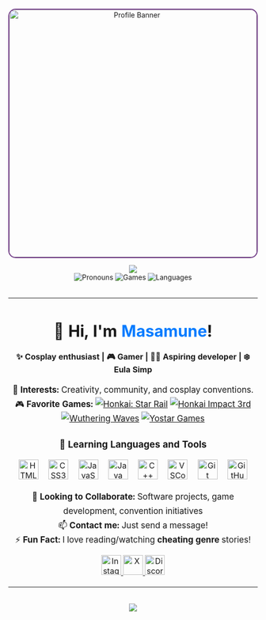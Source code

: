 <p align="center">
  <img src="https://media1.tenor.com/m/iZkOFtSfWUoAAAAC/eula-genshin-impact.gif" width="500" alt="Profile Banner" style="border-radius: 15px; border: 2px solid #6c3483;"/>
</p>

<div align="center">
  <img src="https://capsule-render.vercel.app/api?type=waving&height=150&color=gradient&text=M%20a%20s%20a%20m%20u%20n%20e&reversal=true&fontColor=A3B9D2&stroke=6F84A0&strokeWidth=2&fontAlignY=30"/>
</div>

<div align="center">
  <img src="https://img.shields.io/badge/Pronouns-He%2FHim-6c3483?style=flat-square" alt="Pronouns"/>
  <img src="https://img.shields.io/badge/Games-Hoyoverse%2C%20Wuthering%20Waves%2C%20Yostar-1abc9c?style=flat-square" alt="Games"/>
  <img src="https://img.shields.io/badge/Languages-C%2B%2B%2C%20Java%2C%20HTML%2C%20CSS%2C%20JS-f39c12?style=flat-square" alt="Languages"/>
</div>

<br/>

<div align="center">

<table width="80%" align="center">
  <tr>
    <td>

<!-- 
  To ensure color visibility in markdown, use inline HTML and a vibrant, dark color.
  Changed color from #1abc9c (light on white) to #007bff (Bootstrap blue).
-->

<h1 align="center">👋 Hi, I'm <span style="color:#007bff;"><b>Masamune</b></span>!</h1>

<p align="center">
  <b>✨ Cosplay enthusiast | 🎮 Gamer | 👨‍💻 Aspiring developer | ❄️ Eula Simp </b> 
</p>

<p align="center" style="font-size: 17px; line-height: 1.7;">
  👀 <b>Interests:</b> Creativity, community, and cosplay conventions.<br>
  🎮 <b>Favorite Games:</b>
    <a href="https://hsr.hoyoverse.com/en-us/"><img src="https://img.shields.io/badge/HSR-blue?style=flat-square" title="'Masamune' UID: 808596183" alt="Honkai: Star Rail"/></a>
    <a href="https://honkaiimpact3.hoyoverse.com/asia/en-us/home"><img src="https://img.shields.io/badge/Hi3-purple?style=flat-square" title="'Masamune' UID: 18364431" alt="Honkai Impact 3rd"/></a>
    <a href="https://wutheringwaves.kurogames.com/en"><img src="https://img.shields.io/badge/Wuthering%20Waves-green?style=flat-square" title="'Masamune' UID: 700746572" alt="Wuthering Waves"/></a>
    <a href="https://yo-star.com/en-us"><img src="https://img.shields.io/badge/Yostar-orange?style=flat-square" title="Azur Lane, Arknigths" alt="Yostar Games"/></a>
</p>

<h3 align="center">🚀 Learning Languages and Tools</h3>
<p align="center">
  <img src="https://cdn.jsdelivr.net/gh/devicons/devicon/icons/html5/html5-original.svg" title="HTML5" alt="HTML5" width="40" height="40" style="margin: 0 8px;"/>
  <img src="https://cdn.jsdelivr.net/gh/devicons/devicon/icons/css3/css3-original.svg" title="CSS3" alt="CSS3" width="40" height="40" style="margin: 0 8px;"/>
  <img src="https://cdn.jsdelivr.net/gh/devicons/devicon/icons/javascript/javascript-original.svg" title="JavaScript" alt="JavaScript" width="40" height="40" style="margin: 0 8px;"/>
  <img src="https://cdn.jsdelivr.net/gh/devicons/devicon/icons/java/java-original.svg" title="Java" alt="Java" width="40" height="40" style="margin: 0 8px;"/>
  <img src="https://cdn.jsdelivr.net/gh/devicons/devicon/icons/cplusplus/cplusplus-original.svg" title="C++" alt="C++" width="40" height="40" style="margin: 0 8px;"/>
  <img src="https://cdn.jsdelivr.net/gh/devicons/devicon/icons/vscode/vscode-original.svg" title="VSCode" alt="VSCode" width="40" height="40" style="margin: 0 8px;"/>
  <img src="https://cdn.jsdelivr.net/gh/devicons/devicon/icons/git/git-original.svg" title="Git" alt="Git" width="40" height="40" style="margin: 0 8px;"/>
  <img src="https://cdn.jsdelivr.net/gh/devicons/devicon/icons/github/github-original.svg" title="GitHub" alt="GitHub" width="40" height="40" style="margin: 0 8px;"/>
</p>

<p align="center" style="font-size: 17px; line-height: 1.7;">
  🤝 <b>Looking to Collaborate:</b> Software projects, game development, convention initiatives<br>
  📫 <b>Contact me:</b> Just send a message!<br>
  ⚡ <b>Fun Fact:</b> I love reading/watching <b>cheating genre</b> stories!
</p>

<p align="center">
  <a href="https://www.instagram.com/masamune.silvermoon/">
    <img src="https://cdn.pixabay.com/photo/2021/06/15/12/14/instagram-6338393_1280.png" width="40" title="masamune.silvermoon" alt="Instagram"/>
  </a>
  <a href="https://x.com/keikimasamune">
    <img src="https://img.freepik.com/free-vector/new-twitter-logo-x-icon-black-background_1017-45427.jpg?semt=ais_hybrid&w=740" title="KeikiMasamune" width="40" alt="X"/>
  </a>
  <a href="https://discord.com/users/595888512029687828/">
    <img src="https://static.vecteezy.com/system/resources/previews/006/892/625/non_2x/discord-logo-icon-editorial-free-vector.jpg" width="40" title="Masamune#2687" alt="Discord"/>
  </a>
</p>

</td>
  </tr>
</table>

</div>

<br/>

<div align="center">
  <img src="https://capsule-render.vercel.app/api?type=waving&height=150&color=gradient&text=M%20a%20s%20a%20m%20u%20n%20e&reversal=true&fontColor=A3B9D2&stroke=6F84A0&strokeWidth=2&fontAlignY=80&section=footer">
</div>
